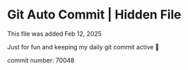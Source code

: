 # Git Auto Commit | Hidden File

This file was added Feb 12, 2025

Just for fun and keeping my daily git commit active 🤪

commit number: 70048
